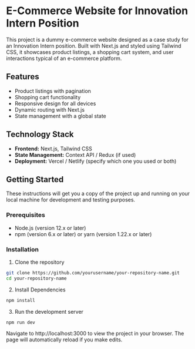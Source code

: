 # E-Commerce Website for Innovation Intern Position

This project is a dummy e-commerce website designed as a case study for an Innovation Intern position. Built with Next.js and styled using Tailwind CSS, it showcases product listings, a shopping cart system, and user interactions typical of an e-commerce platform.

## Features

- Product listings with pagination
- Shopping cart functionality
- Responsive design for all devices
- Dynamic routing with Next.js
- State management with a global state

## Technology Stack

- **Frontend:** Next.js, Tailwind CSS
- **State Management:** Context API / Redux (if used)
- **Deployment:** Vercel / Netlify (specify which one you used or both)

## Getting Started

These instructions will get you a copy of the project up and running on your local machine for development and testing purposes.

### Prerequisites

- Node.js (version 12.x or later)
- npm (version 6.x or later) or yarn (version 1.22.x or later)

### Installation

1. Clone the repository
```bash
git clone https://github.com/yourusername/your-repository-name.git
cd your-repository-name
```

2. Install Dependencies
```bash
npm install
```

3. Run the development server
```bash
npm run dev
```

Navigate to http://localhost:3000 to view the project in your browser. The page will automatically reload if you make edits.